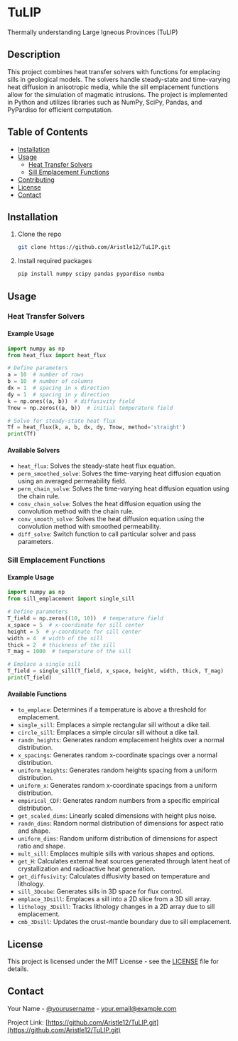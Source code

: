 # TuLIP

Thermally understanding Large Igneous Provinces (TuLIP)

## Description

This project combines heat transfer solvers with functions for emplacing sills in geological models. The solvers handle steady-state and time-varying heat diffusion in anisotropic media, while the sill emplacement functions allow for the simulation of magmatic intrusions. The project is implemented in Python and utilizes libraries such as NumPy, SciPy, Pandas, and PyPardiso for efficient computation.

## Table of Contents

- [Installation](#installation)
- [Usage](#usage)
  - [Heat Transfer Solvers](#heat-transfer-solvers)
  - [Sill Emplacement Functions](#sill-emplacement-functions)
- [Contributing](#contributing)
- [License](#license)
- [Contact](#contact)

## Installation

1. Clone the repo
   ```sh
   git clone https://github.com/Aristle12/TuLIP.git
   ```
2. Install required packages
   ```sh
   pip install numpy scipy pandas pypardiso numba
   ```

## Usage

### Heat Transfer Solvers

#### Example Usage

```python
import numpy as np
from heat_flux import heat_flux

# Define parameters
a = 10  # number of rows
b = 10  # number of columns
dx = 1  # spacing in x direction
dy = 1  # spacing in y direction
k = np.ones((a, b))  # diffusivity field
Tnow = np.zeros((a, b))  # initial temperature field

# Solve for steady-state heat flux
Tf = heat_flux(k, a, b, dx, dy, Tnow, method='straight')
print(Tf)
```

#### Available Solvers

- `heat_flux`: Solves the steady-state heat flux equation.
- `perm_smoothed_solve`: Solves the time-varying heat diffusion equation using an averaged permeability field.
- `perm_chain_solve`: Solves the time-varying heat diffusion equation using the chain rule.
- `conv_chain_solve`: Solves the heat diffusion equation using the convolution method with the chain rule.
- `conv_smooth_solve`: Solves the heat diffusion equation using the convolution method with smoothed permeability.
- `diff_solve`: Switch function to call particular solver and pass parameters.

### Sill Emplacement Functions

#### Example Usage

```python
import numpy as np
from sill_emplacement import single_sill

# Define parameters
T_field = np.zeros((10, 10))  # temperature field
x_space = 5  # x-coordinate for sill center
height = 5  # y-coordinate for sill center
width = 4  # width of the sill
thick = 2  # thickness of the sill
T_mag = 1000  # temperature of the sill

# Emplace a single sill
T_field = single_sill(T_field, x_space, height, width, thick, T_mag)
print(T_field)
```

#### Available Functions

- `to_emplace`: Determines if a temperature is above a threshold for emplacement.
- `single_sill`: Emplaces a simple rectangular sill without a dike tail.
- `circle_sill`: Emplaces a simple circular sill without a dike tail.
- `randn_heights`: Generates random emplacement heights over a normal distribution.
- `x_spacings`: Generates random x-coordinate spacings over a normal distribution.
- `uniform_heights`: Generates random heights spacing from a uniform distribution.
- `uniform_x`: Generates random x-coordinate spacings from a uniform distribution.
- `empirical_CDF`: Generates random numbers from a specific empirical distribution.
- `get_scaled_dims`: Linearly scaled dimensions with height plus noise.
- `randn_dims`: Random normal distribution of dimensions for aspect ratio and shape.
- `uniform_dims`: Random uniform distribution of dimensions for aspect ratio and shape.
- `mult_sill`: Emplaces multiple sills with various shapes and options.
- `get_H`: Calculates external heat sources generated through latent heat of crystallization and radioactive heat generation.
- `get_diffusivity`: Calculates diffusivity based on temperature and lithology.
- `sill_3Dcube`: Generates sills in 3D space for flux control.
- `emplace_3Dsill`: Emplaces a sill into a 2D slice from a 3D sill array.
- `lithology_3Dsill`: Tracks lithology changes in a 2D array due to sill emplacement.
- `cmb_3Dsill`: Updates the crust-mantle boundary due to sill emplacement.


## License

This project is licensed under the MIT License - see the [LICENSE](LICENSE) file for details.

## Contact

Your Name - [@yourusername](https://github.com/yourusername) - your.email@example.com

Project Link: [https://github.com/Aristle12/TuLIP.git](https://github.com/Aristle12/TuLIP.git)
